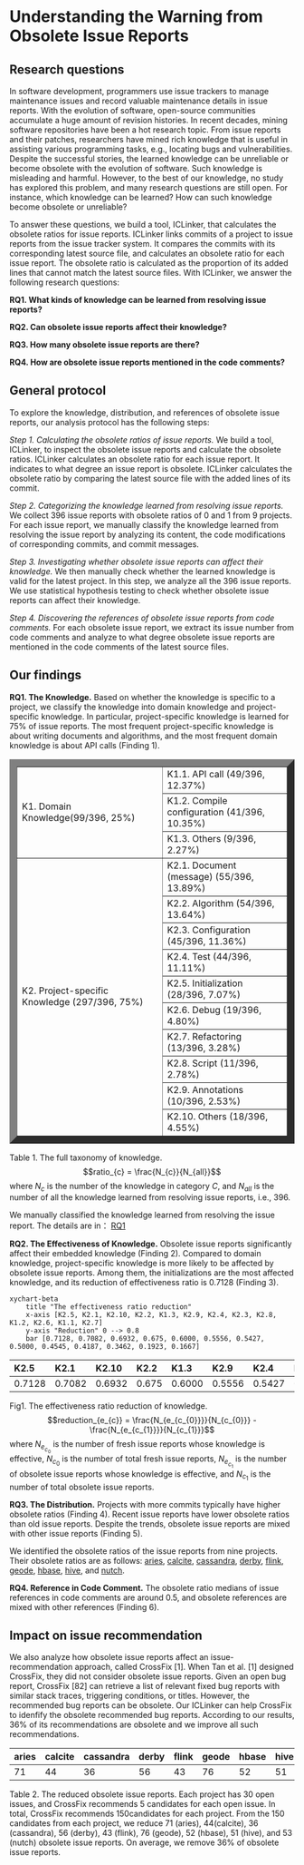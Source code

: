 # Understanding the Warning from Obsolete Issue Reports

## Research questions

In software development, programmers use issue trackers to manage maintenance issues and record valuable maintenance details in issue reports. With the evolution of software, open-source communities accumulate a huge amount of revision histories. In recent decades, mining software repositories have been a hot research topic. From issue reports and their patches, researchers have mined rich knowledge that is useful in assisting various programming tasks, e.g., locating bugs and vulnerabilities. Despite the successful stories, the learned knowledge can be unreliable or become obsolete with the evolution of software. Such knowledge is misleading and harmful. However, to the best of our knowledge, no study has explored this problem, and many research questions are still open. For instance, which knowledge can be learned? How can such knowledge become obsolete or unreliable?

To answer these questions, we build a tool, ICLinker, that calculates the obsolete ratios for issue reports. ICLinker links commits of a project to issue reports from the issue tracker system. It compares the commits with its corresponding latest source file, and calculates an obsolete ratio for each issue report. The obsolete ratio is calculated as the proportion of its added lines that cannot match the latest source files. With ICLinker, we answer the following research questions:

**RQ1. What kinds of knowledge can be learned from resolving issue reports?**

**RQ2. Can obsolete issue reports affect their knowledge?**

**RQ3. How many obsolete issue reports are there?**

**RQ4. How are obsolete issue reports mentioned in the code comments?**

## General protocol
To explore the knowledge, distribution, and references of obsolete issue reports, our analysis protocol has the following steps:

*Step 1. Calculating the obsolete ratios of issue reports.* We build a tool, ICLinker, to inspect the obsolete issue reports and calculate the obsolete ratios. ICLinker calculates an obsolete ratio for each issue report. It indicates to what degree an issue report is obsolete. ICLinker calculates the obsolete ratio by comparing the latest source file with the added lines of its commit.

*Step 2. Categorizing the knowledge learned from resolving issue reports.* We collect 396 issue reports with obsolete ratios of 0 and 1 from 9 projects. For each issue report, we manually classify the knowledge learned from resolving the issue report by analyzing its content, the code modifications of corresponding commits, and commit messages.

*Step 3. Investigating whether obsolete issue reports can affect their knowledge.* We then manually check whether the learned knowledge is valid for the latest project. In this step, we analyze all the 396 issue reports. We use statistical hypothesis testing to check whether obsolete issue reports can affect their knowledge.

*Step 4. Discovering the references of obsolete issue reports from code comments.* For each obsolete issue report, we extract its issue number from code comments and analyze to what degree obsolete issue reports are mentioned in the code comments of the latest source files.


## Our findings

**RQ1. The Knowledge.** Based on whether the knowledge is specific to a project, we classify the knowledge into domain knowledge and project-specific knowledge. In particular, project-specific knowledge is learned for 75% of issue reports. The most frequent project-specific knowledge is about writing documents and algorithms, and the most frequent domain knowledge is about API calls (Finding 1).

<table border="13" >
	<tr >
		<td rowspan="3">K1. Domain Knowledge(99/396, 25%)</td>
		<td>K1.1. API call (49/396, 12.37%)</td>
	</tr>
	<tr >
		<td>K1.2. Compile configuration (41/396, 10.35%)</td>
	</tr>
  <tr >
		<td>K1.3. Others (9/396, 2.27%)</td>
	</tr>
  	<tr >
		<td rowspan="10">K2. Project-specific Knowledge (297/396, 75%)</td>
		<td>K2.1. Document (message) (55/396, 13.89%)</td>
	</tr>
	<tr >
		<td>K2.2. Algorithm (54/396, 13.64%)</td>
	</tr>
  <tr >
		<td>K2.3. Configuration (45/396, 11.36%)</td>
	</tr>
  <tr >
		<td>K2.4. Test (44/396, 11.11%)</td>
	</tr>
  <tr >
		<td>K2.5. Initialization (28/396, 7.07%)</td>
	</tr>
  <tr >
		<td>K2.6. Debug (19/396, 4.80%)</td>
	</tr>
  <tr >
		<td>K2.7. Refactoring (13/396, 3.28%)</td>
	</tr>
  <tr >
		<td>K2.8. Script (11/396, 2.78%)</td>
	</tr>
  <tr >
		<td>K2.9. Annotations (10/396, 2.53%)</td>
	</tr>
  <tr >
		<td>K2.10. Others (18/396, 4.55%)</td>
	</tr>
</table>

Table 1. The full taxonomy of knowledge. $$ratio_{c} = \frac{N_{c}}{N_{all}}$$ where $N_{c}$ is the number of the knowledge in category $C$, and $N_{all}$ is the number of all the knowledge learned from resolving issue reports, i.e., 396.


We manually classified the knowledge learned from resolving the issue report. The details are in：
[RQ1](https://github.com/gongsiyi/obsolete_issue_reports/blob/main/RQ1.xlsx)

**RQ2. The Effectiveness of Knowledge.** Obsolete issue reports significantly affect their embedded knowledge (Finding 2). Compared to domain knowledge, project-specific knowledge is more likely to be affected by obsolete issue reports. Among them, the initializations are the most affected knowledge, and its reduction of effectiveness ratio is 0.7128 (Finding 3).
```mermaid
xychart-beta
    title "The effectiveness ratio reduction"
    x-axis [K2.5, K2.1, K2.10, K2.2, K1.3, K2.9, K2.4, K2.3, K2.8, K1.2, K2.6, K1.1, K2.7]
    y-axis "Reduction" 0 --> 0.8
    bar [0.7128, 0.7082, 0.6932, 0.675, 0.6000, 0.5556, 0.5427, 0.5000, 0.4545, 0.4187, 0.3462, 0.1923, 0.1667]
```
|K2.5|K2.1|K2.10|K2.2|K1.3|K2.9|K2.4|K2.3|K2.8|K1.2|K2.6|K1.1 |K2.7|
| :------------- | :------------- | :-------------|:------------- | :------------- | :------------- |:------------- | :------------- | :------------- |:------------- | :------------- | :------------- |:-------------|
|0.7128|0.7082|0.6932|0.675|0.6000|0.5556|0.5427|0.5000|0.4545|0.4187|0.3462|0.1923|0.1667|

Fig1. The effectiveness ratio reduction of knowledge. $$reduction_{e_{c}} = \frac{N_{e_{c_{0}}}}{N_{c_{0}}} - \frac{N_{e_{c_{1}}}}{N_{c_{1}}}$$ where $N_{e_{c_{0}}}$ is the number of fresh issue reports whose knowledge is effective, $N_{c_{0}}$ is the number of total fresh issue reports, $N_{e_{c_{1}}}$ is the number of obsolete issue reports whose knowledge is effective, and $N_{c_{1}}$ is the number of total obsolete issue reports.

**RQ3. The Distribution.** Projects with more commits typically have higher obsolete ratios (Finding 4). Recent issue reports have lower obsolete ratios than old issue reports. Despite the trends, obsolete issue reports are mixed with other issue reports (Finding 5).

We identified the obsolete ratios of the issue reports from nine projects. Their obsolete ratios are as follows: 
[aries](https://github.com/gongsiyi/obsolete_issue_reports/blob/main/aries.txt), [calcite](https://github.com/gongsiyi/obsolete_issue_reports/blob/main/calcite.txt), [cassandra](https://github.com/gongsiyi/obsolete_issue_reports/blob/main/cassandra.txt), [derby](https://github.com/gongsiyi/obsolete_issue_reports/blob/main/derby.txt), [flink](https://github.com/gongsiyi/obsolete_issue_reports/blob/main/flink.txt), [geode](https://github.com/gongsiyi/obsolete_issue_reports/blob/main/geode.txt),  [hbase](https://github.com/gongsiyi/obsolete_issue_reports/blob/main/hbase.txt), [hive](https://github.com/gongsiyi/obsolete_issue_reports/blob/main/hive.txt), and [nutch](https://github.com/gongsiyi/obsolete_issue_reports/blob/main/nutch.txt).

**RQ4. Reference in Code Comment.** The obsolete ratio medians of issue references in code comments are around 0.5, and obsolete references are mixed with other references (Finding 6).

## Impact on issue recommendation

We also analyze how obsolete issue reports affect an issue-recommendation approach, called CrossFix [1]. When Tan et al. [1] designed CrossFix, they did not consider obsolete issue reports. Given an open bug report, CrossFix [82] can retrieve a list of relevant fixed bug reports with similar stack traces, triggering conditions, or titles. However, the recommended bug reports can be obsolete. Our ICLinker can help CrossFix to idenfify the obsolete recommended bug reports. According to our results, 36% of its recommendations are obsolete and we improve all such recommendations.

|aries|calcite|cassandra|derby|flink|geode|hbase|hive|nutch|
| :------------- | :------------- | :-------------|:------------- | :------------- | :------------- |:------------- | :------------- | :------------- |
|71|44|36|56|43|76|52|51|53|

Table 2. The reduced obsolete issue reports. Each project has 30 open issues, and CrossFix recommends 5 candidates for each open issue. In total, CrossFix recommends 150candidates for each project. From the 150 candidates from each project, we reduce 71 (aries), 
44(calcite), 36 (cassandra), 56 (derby), 43 (flink), 76 (geode), 52 (hbase), 51 (hive), and 53 (nutch) obsolete issue reports. On average, we remove 36% of obsolete issue reports.

